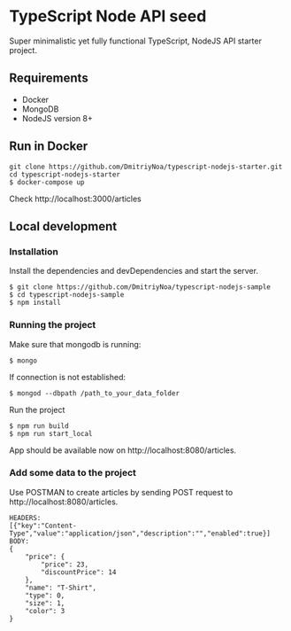 # TypeScript Node API seed

Super minimalistic yet fully functional TypeScript, NodeJS API starter project.

## Requirements

* Docker
* MongoDB
* NodeJS version 8+

## Run in Docker

```
git clone https://github.com/DmitriyNoa/typescript-nodejs-starter.git
cd typescript-nodejs-starter
$ docker-compose up
```
Check http://localhost:3000/articles

## Local development

### Installation

Install the dependencies and devDependencies and start the server.

```
$ git clone https://github.com/DmitriyNoa/typescript-nodejs-sample
$ cd typescript-nodejs-sample
$ npm install
```
### Running the project

Make sure that mongodb is running:
```
$ mongo
```
If connection is not established:
```
$ mongod --dbpath /path_to_your_data_folder
```
Run the project

```
$ npm run build
$ npm run start_local
```
App should be available now on http://localhost:8080/articles.

### Add some data to the project
Use POSTMAN to create articles by sending POST request to http://localhost:8080/articles.
```
HEADERS:
[{"key":"Content-Type","value":"application/json","description":"","enabled":true}]
BODY:
{
	"price": {
		"price": 23,
		"discountPrice": 14
	},
	"name": "T-Shirt",
	"type": 0,
	"size": 1,
	"color": 3
}
```
